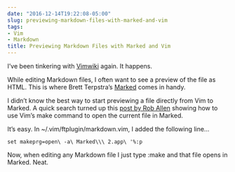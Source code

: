 ```yaml
---
date: "2016-12-14T19:22:08-05:00"
slug: previewing-markdown-files-with-marked-and-vim
tags:
- Vim
- Markdown
title: Previewing Markdown Files with Marked and Vim
---
```




I’ve been tinkering with [Vimwiki](https://github.com/vimwiki/vimwiki)
again. It happens.

While editing Markdown files, I often want to see a preview of the file
as HTML. This is where Brett Terpstra’s [Marked](http://marked2app.com/)
comes in handy.

I didn’t know the best way to start previewing a file directly from Vim
to Marked. A quick search turned up this [post by Rob Allen](https://dzone.com/articles/use-vims-make-to-preview-markdown)
showing how to use Vim’s make command to open the current file in
Marked.

It’s easy. In \~/.vim/ftplugin/markdown.vim, I added the following line…

``` {.vim}
set makeprg=open\ -a\ Marked\\\ 2.app\ '%:p
```

Now, when editing any Markdown file I just type :make and that file
opens in Marked. Neat.
